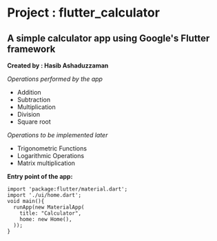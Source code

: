 
# Project : flutter_calculator

A simple calculator app using Google's Flutter framework
---

**Created by : Hasib Ashaduzzaman**

*Operations performed by the app*

* Addition
* Subtraction
* Multiplication
* Division
* Square root

*Operations to be implemented later*
* Trigonometric Functions
* Logarithmic Operations
* Matrix multiplication

**Entry point of the app:**

```
import 'package:flutter/material.dart';
import './ui/home.dart';
void main(){
  runApp(new MaterialApp(
    title: "Calculator",
    home: new Home(),
  ));
}
```

